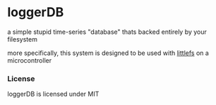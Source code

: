 # loggerDB

a simple stupid time-series "database" thats backed entirely by your filesystem

more specifically, this system is designed to be used with [littlefs](https://github.com/littlefs-project/littlefs) on a microcontroller


### License

loggerDB is licensed under MIT
